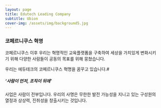 ```yaml
---
layout: page
title: Edutech Leading Company
subtitle: Ubion
cover-img: /assets/img/background5.jpg
---
```


### 코페르니쿠스 혁명

코페르니쿠스 이후 우리는 혁명적인 교육플랫폼을 구축하여 세상을 가치있게 변화시키기 위해 다양한 사람들이 공동의 목표를 위해 뭉쳤습니다.

우리는 에듀테크의 코페르니쿠스 혁명을 꿈꾸고 있습니다.#



##### ‘사람이 먼저, 조직이 뒤에’

사업은 사람이 전부입니다. 우리의 사명은 무한한 발전 가능성을 지니고 있는 구성원의 열정과 상상력, 진취성을 창출시키는 것입니다.
